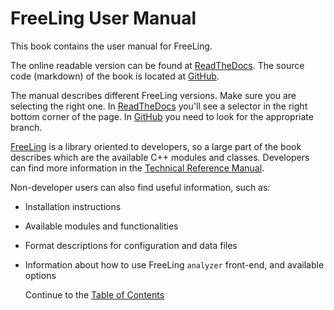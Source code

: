 # FreeLing User Manual

This book contains the user manual for FreeLing.

The online readable version can be found at [ReadTheDocs](https://freeling-user-manual.readthedocs.io/en/latest).
The source code (markdown) of the book is located at [GitHub](https://github.com/TALP-UPC/FreeLing-User-Manual).

The manual describes different FreeLing versions. Make sure you are selecting the right one. In [ReadTheDocs](https://freeling-user-manual.readthedocs.io/en/latest) you'll see a selector in the right bottom corner of the page. In [GitHub](https://github.com/TALP-UPC/FreeLing-User-Manual) you need to look for the appropriate branch.

[FreeLing](http://nlp.lsi.upc.edu/freeling) is a library oriented to developers, so a large part of the book describes which are the available C++ modules and classes.
Developers can find more information in the [Technical Reference Manual](http://nlp.lsi.upc.edu/freeling/doc/refman).

Non-developer users can also find useful information, such as: 

* Installation instructions
* Available modules and functionalities
* Format descriptions for configuration and data files
* Information about how to use FreeLing `analyzer` front-end, and
  available options
  
  
  Continue to the [Table of Contents](toc.md)
  
